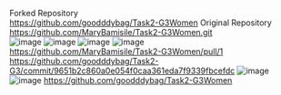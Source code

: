 Forked Repository
<br>https://github.com/goodddybag/Task2-G3Women 
Original Repository
<br>https://github.com/MaryBamisile/Task2-G3Women.git<br>
![image](https://github.com/user-attachments/assets/ab3d1bc5-812b-48f2-ae87-947c79356530)
![image](https://github.com/user-attachments/assets/36c89dc4-5bf5-4703-a54c-d930ea402b2c)
![image](https://github.com/user-attachments/assets/a1a55616-9e9f-4d3d-a0c8-116ff7346ff1)
![image](https://github.com/user-attachments/assets/5185f9da-a810-4a90-856c-732dcd773c87)
https://github.com/MaryBamisile/Task2-G3Women/pull/1
https://github.com/goodddybag/Task2-G3/commit/9651b2c860a0e054f0caa361eda7f9339fbcefdc
![image](https://github.com/user-attachments/assets/0489846b-c585-4361-88dc-17906162dc81)
![image](https://github.com/user-attachments/assets/1b50f204-e765-4dcf-bbca-a537d7297886)
https://github.com/goodddybag/Task2-G3Women
